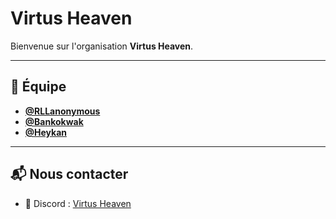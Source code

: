 # Virtus Heaven

Bienvenue sur l'organisation **Virtus Heaven**.

---

## 👥 Équipe

- **[@RLLanonymous](https://github.com/RLLanonymous)**
- **[@Bankokwak](https://github.com/Bankokwak)**
- **[@Heykan](https://github.com/Heykan)**
---

## 📬 Nous contacter

- 💬 Discord : [Virtus Heaven](https://discord.gg/WUdr5zpMeP)
